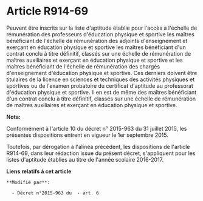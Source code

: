 # Article R914-69

Peuvent être inscrits sur la liste d'aptitude établie pour l'accès à l'échelle de rémunération des professeurs d'éducation
physique et sportive les maîtres bénéficiant de l'échelle de rémunération des adjoints d'enseignement et exerçant en
éducation physique et sportive les maîtres bénéficiant d'un contrat conclu à titre définitif, classés sur une échelle de
rémunération de maîtres auxiliaires et exerçant en éducation physique et sportive et les maîtres bénéficiant de l'échelle de
rémunération des chargés d'enseignement d'éducation physique et sportive. Ces derniers doivent être titulaires de la licence
en sciences et techniques des activités physiques et sportives ou de l'examen probatoire du certificat d'aptitude au
professorat d'éducation physique et sportive. Il en est de même des maîtres bénéficiant d'un contrat conclu à titre
définitif, classés sur une échelle de rémunération de maîtres auxiliaires et exerçant en éducation physique et sportive.

**Nota:**

Conformément à l'article 10 du décret n° 2015-963 du 31 juillet 2015, les présentes dispositions entrent en vigueur le 1er
septembre 2015.

Toutefois, par dérogation à l'alinéa précédent, les dispositions de l'article R914-69, dans leur rédaction issue du présent
décret, s'appliquent pour les listes d'aptitude établies au titre de l'année scolaire 2016-2017.

**Liens relatifs à cet article**

	**Modifié par**:

	  - Décret n°2015-963 du  - art. 6
